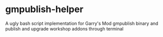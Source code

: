 # gmpublish-helper
A ugly bash script implementation for Garry's Mod gmpublish binary and publish and upgrade workshop addons through terminal
